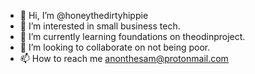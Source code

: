 - 👋 Hi, I’m @honeythedirtyhippie
- 👀 I’m interested in small business tech.
- 🌱 I’m currently learning foundations on theodinproject.
- 💞️ I’m looking to collaborate on not being poor.
- 📫 How to reach me anonthesam@protonmail.com
<!---
honeythedirtyhippie/honeythedirtyhippie is a ✨ special ✨ repository because its `README.md` (this file) appears on your GitHub profile.
You can click the Preview link to take a look at your changes.
--->
